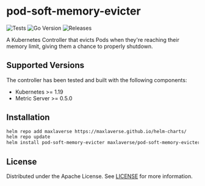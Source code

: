 # pod-soft-memory-evicter

![Tests](https://github.com/maxlaverse/pod-soft-memory-evicter/actions/workflows/tests.yml/badge.svg?branch=main)
![Go Version](https://img.shields.io/github/go-mod/go-version/maxlaverse/pod-soft-memory-evicter)
![Releases](https://img.shields.io/github/v/release/maxlaverse/pod-soft-memory-evicter?include_prereleases)

A Kubernetes Controller that evicts Pods when they're reaching their memory limit, giving them a chance to properly shutdown.

## Supported Versions

The controller has been tested and built with the following components:
* Kubernetes >= 1.19
* Metric Server >= 0.5.0

## Installation

```bash
helm repo add maxlaverse https://maxlaverse.github.io/helm-charts/
helm repo update
helm install pod-soft-memory-evicter maxlaverse/pod-soft-memory-evicter
```

## License

Distributed under the Apache License. See [LICENSE](./LICENSE) for more information.